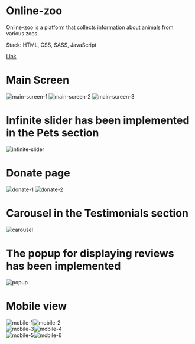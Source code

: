 # Online-zoo

Online-zoo is a platform that collects information about animals from various zoos.

Stack: HTML, CSS, SASS, JavaScript

[Link](https://oolenkazolot.github.io/online-zoo/)

# Main Screen

<image src="assets/images/screenshots/Screenshot_1.png" alt="main-screen-1">
<image src="assets/images/screenshots/Screenshot_3.png" alt="main-screen-2">
<image src="assets/images/screenshots/Screenshot_4.png" alt="main-screen-3">

# Infinite slider has been implemented in the Pets section

<image src="assets/images/screenshots/Screenshot_2.png" alt="infinite-slider">

# Donate page

<image src="assets/images/screenshots/Screenshot_5.png" alt="donate-1">
<image src="assets/images/screenshots/Screenshot_6.png" alt="donate-2">

# Carousel in the Testimonials section

<image src="assets/images/screenshots/Screenshot_4.png" alt="carousel">

# The popup for displaying reviews has been implemented

<image src="assets/images/screenshots/Screenshot_13.png" alt="popup">

# Mobile view

<div style="display:flex;"> 
  <image src="assets/images/screenshots/Screenshot_7.png" alt="mobile-1">
  <image src="assets/images/screenshots/Screenshot_8.png" alt="mobile-2">
</div>
<div style="display:flex;"> 
  <image src="assets/images/screenshots/Screenshot_9.png" alt="mobile-3">
  <image src="assets/images/screenshots/Screenshot_10.png" alt="mobile-4">
</div>
<div style="display:flex;"> 
  <image src="assets/images/screenshots/Screenshot_11.png" alt="mobile-5">
  <image src="assets/images/screenshots/Screenshot_12.png" alt="mobile-6">
</div>
